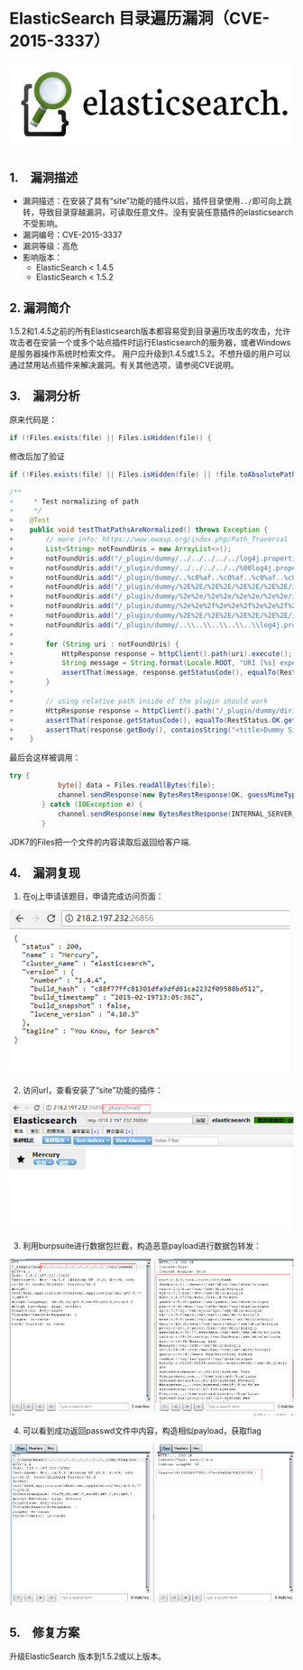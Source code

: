 # ElasticSearch 目录遍历漏洞（CVE-2015-3337）

![](imgs/timg.jpg)

## 1.&emsp;漏洞描述

* 漏洞描述：在安装了具有“site”功能的插件以后，插件目录使用`../`即可向上跳转，导致目录穿越漏洞，可读取任意文件。没有安装任意插件的elasticsearch不受影响。
* 漏洞编号：CVE-2015-3337
* 漏洞等级：高危
* 影响版本：
  * ElasticSearch < 1.4.5
  * ElasticSearch < 1.5.2

## 2.   漏洞简介

​	1.5.2和1.4.5之前的所有Elasticsearch版本都容易受到目录遍历攻击的攻击，允许攻击者在安装一个或多个站点插件时运行Elasticsearch的服务器，或者Windows是服务器操作系统时检索文件。
用户应升级到1.4.5或1.5.2。不想升级的用户可以通过禁用站点插件来解决漏洞。有关其他选项，请参阅CVE说明。

## 3.&emsp;漏洞分析

原来代码是：

```java
if (!Files.exists(file) || Files.isHidden(file)) {
```

修改后加了验证

```java
if (!Files.exists(file) || Files.isHidden(file) || !file.toAbsolutePath().normalize().startsWith(siteFile.toAbsolutePath())) {
```

```java
/**
+     * Test normalizing of path
+     */
+    @Test
+    public void testThatPathsAreNormalized() throws Exception {
+        // more info: https://www.owasp.org/index.php/Path_Traversal
+        List<String> notFoundUris = new ArrayList<>();
+        notFoundUris.add("/_plugin/dummy/../../../../../log4j.properties");
+        notFoundUris.add("/_plugin/dummy/../../../../../%00log4j.properties");
+        notFoundUris.add("/_plugin/dummy/..%c0%af..%c0%af..%c0%af..%c0%af..%c0%aflog4j.properties");
+        notFoundUris.add("/_plugin/dummy/%2E%2E/%2E%2E/%2E%2E/%2E%2E/index.html");
+        notFoundUris.add("/_plugin/dummy/%2e%2e/%2e%2e/%2e%2e/%2e%2e/index.html");
+        notFoundUris.add("/_plugin/dummy/%2e%2e%2f%2e%2e%2f%2e%2e%2f%2e%2e%2findex.html");
+        notFoundUris.add("/_plugin/dummy/%2E%2E/%2E%2E/%2E%2E/%2E%2E/index.html");
+        notFoundUris.add("/_plugin/dummy/..\\..\\..\\..\\..\\log4j.properties");
+
+        for (String uri : notFoundUris) {
+            HttpResponse response = httpClient().path(uri).execute();
+            String message = String.format(Locale.ROOT, "URI [%s] expected to be not found", uri);
+            assertThat(message, response.getStatusCode(), equalTo(RestStatus.NOT_FOUND.getStatus()));
+        }
+
+        // using relative path inside of the plugin should work
+        HttpResponse response = httpClient().path("/_plugin/dummy/dir1/../dir1/../index.html").execute();
+        assertThat(response.getStatusCode(), equalTo(RestStatus.OK.getStatus()));
+        assertThat(response.getBody(), containsString("<title>Dummy Site Plugin</title>"));
+    }

```

最后会这样被调用：

```java
try {
            byte[] data = Files.readAllBytes(file);
            channel.sendResponse(new BytesRestResponse(OK, guessMimeType(sitePath), data));
        } catch (IOException e) {
            channel.sendResponse(new BytesRestResponse(INTERNAL_SERVER_ERROR));
        }
```

JDK7的Files把一个文件的内容读取后返回给客户端.

## 4.&emsp;漏洞复现

1. 在oj上申请该题目，申请完成访问页面：

![](imgs/1.png)

2. 访问url，查看安装了“site”功能的插件：

![](imgs/2.png)

3. 利用burpsuite进行数据包拦截，构造恶意payload进行数据包转发：

![](imgs/3.png)

4. 可以看到成功返回passwd文件中内容，构造相似payload，获取flag

![](imgs/4.png)

## 5.&emsp;修复方案

升级ElasticSearch 版本到1.5.2或以上版本。
